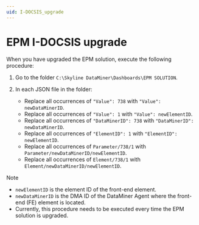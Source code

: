 ```yaml
---
uid: I-DOCSIS_upgrade
---
```


# EPM I-DOCSIS upgrade

When you have upgraded the EPM solution, execute the following procedure:

1. Go to the folder `C:\Skyline DataMiner\Dashboards\EPM SOLUTION`.

1. In each JSON file in the folder:

   - Replace all occurrences of `"Value": 738` with `"Value": newDataMinerID`.
   - Replace all occurrences of `"Value": 1` with `"Value": newElementID`.
   - Replace all occurrences of `"DataMinerID": 738` with `"DataMinerID": newDataMinerID`.
   - Replace all occurrences of `"ElementID": 1` with `"ElementID": newElementID`.
   - Replace all occurrences of `Parameter/738/1` with `Parameter/newDataMinerID/newElementID`.
   - Replace all occurrences of `Element/738/1` with `Element/newDataMinerID/newElementID`.

> [!NOTE]
>
> - `newElementID` is the element ID of the front-end element.
> - `newDataMinerID` is the DMA ID of the DataMiner Agent where the front-end (FE) element is located.
> - Currently, this procedure needs to be executed every time the EPM solution is upgraded.
